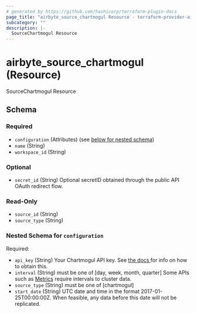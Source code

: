 ```yaml
---
# generated by https://github.com/hashicorp/terraform-plugin-docs
page_title: "airbyte_source_chartmogul Resource - terraform-provider-airbyte"
subcategory: ""
description: |-
  SourceChartmogul Resource
---
```


# airbyte_source_chartmogul (Resource)

SourceChartmogul Resource



<!-- schema generated by tfplugindocs -->
## Schema

### Required

- `configuration` (Attributes) (see [below for nested schema](#nestedatt--configuration))
- `name` (String)
- `workspace_id` (String)

### Optional

- `secret_id` (String) Optional secretID obtained through the public API OAuth redirect flow.

### Read-Only

- `source_id` (String)
- `source_type` (String)

<a id="nestedatt--configuration"></a>
### Nested Schema for `configuration`

Required:

- `api_key` (String) Your Chartmogul API key. See <a href="https://help.chartmogul.com/hc/en-us/articles/4407796325906-Creating-and-Managing-API-keys#creating-an-api-key"> the docs </a> for info on how to obtain this.
- `interval` (String) must be one of [day, week, month, quarter]
Some APIs such as <a href="https://dev.chartmogul.com/reference/endpoint-overview-metrics-api">Metrics</a> require intervals to cluster data.
- `source_type` (String) must be one of [chartmogul]
- `start_date` (String) UTC date and time in the format 2017-01-25T00:00:00Z. When feasible, any data before this date will not be replicated.



